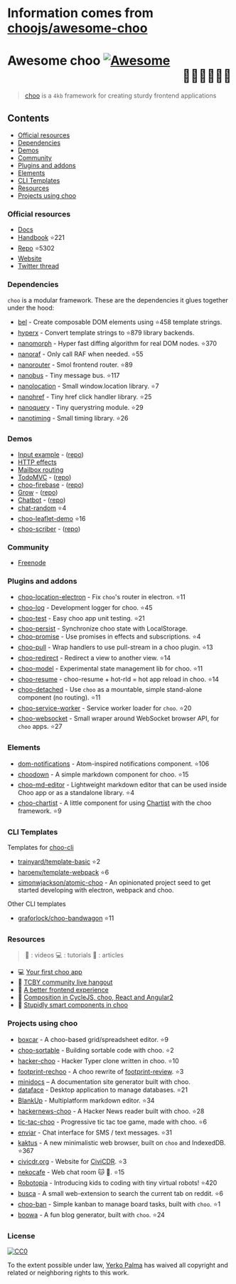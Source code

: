 # Information comes from [choojs/awesome-choo](https://github.com/choojs/awesome-choo)
# Awesome choo [![Awesome](https://cdn.rawgit.com/sindresorhus/awesome/d7305f38d29fed78fa85652e3a63e154dd8e8829/media/badge.svg)](https://github.com/sindresorhus/awesome) <div align="right">:steam_locomotive::train::train::train::train::train:</div>

> [choo](https://choo.io/) is a `4kb` framework for creating
> sturdy frontend applications

## Contents

- [Official resources](#official-resources)
- [Dependencies](#dependencies)
- [Demos](#demos)
- [Community](#community)
- [Plugins and addons](#plugins-and-addons)
- [Elements](#elements)
- [CLI Templates](#cli-templates)
- [Resources](#resources)
- [Projects using choo](#projects-using-choo)

### Official resources

- [Docs](https://github.com/yoshuawuyts/choo/blob/master/README.md)
- [Handbook](https://github.com/yoshuawuyts/choo-handbook) :star:221
- [Repo](https://github.com/yoshuawuyts/choo) :star:5302
- [Website](https://choo.io/)
- [Twitter thread](https://twitter.com/yoshuawuyts/status/730087077803528193)

### Dependencies
`choo` is a modular framework. These are the dependencies it glues together
under the hood:

- [bel](https://github.com/shama/bel) - Create composable DOM elements using :star:458
  template strings.
- [hyperx](https://github.com/substack/hyperx) - Convert template strings to :star:879
  library backends.
- [nanomorph](https://github.com/choojs/nanomorph) - Hyper fast diffing algorithm for real DOM nodes. :star:370
- [nanoraf](https://github.com/yoshuawuyts/nanoraf) - Only call RAF when needed. :star:55
- [nanorouter](https://github.com/choojs/nanorouter) - Smol frontend router. :star:89
- [nanobus](https://github.com/choojs/nanobus) - Tiny message bus. :star:117
- [nanolocation](https://github.com/choojs/nanolocation) - Small window.location library. :star:7
- [nanohref](https://github.com/choojs/nanohref) - Tiny href click handler library. :star:25
- [nanoquery](https://github.com/choojs/nanoquery) - Tiny querystring module. :star:29
- [nanotiming](https://github.com/choojs/nanotiming) - Small timing library. :star:26

### Demos

- [Input example](http://requirebin.com/?gist=e589473373b3100a6ace29f7bbee3186) - ([repo](https://github.com/yoshuawuyts/choo/tree/master/examples/title))
- [HTTP effects](https://hyperdev.com/#!/project/fork-fang)
- [Mailbox routing](https://github.com/yoshuawuyts/choo/tree/master/examples/mailbox)
- [TodoMVC](http://shuheikagawa.com/todomvc-choo) - ([repo](https://github.com/shuhei/todomvc-choo))
- [choo-firebase](https://choo-firebase-2ec21.firebaseapp.com) - ([repo](https://github.com/mw222rs/choo-firebase))
- [Grow](https://grow.static.land) - ([repo](https://github.com/sethvincent/grow))
- [Chatbot](http://chootbot.herokuapp.com) - ([repo](https://github.com/plaey/chatbot))
- [chat-random](https://github.com/akiva/chat-random) :star:4
- [choo-leaflet-demo](https://github.com/timwis/choo-leaflet-demo) :star:16
- [choo-scriber](https://zhouhansen.github.io/choo-scriber) - ([repo](https://github.com/ZhouHansen/choo-scriber))

### Community

- [Freenode](https://webchat.freenode.net/?channels=choo)

### Plugins and addons

- [choo-location-electron](https://github.com/bcomnes/choo-location-electron) - Fix `choo`'s router in electron. :star:11
- [choo-log](https://github.com/yoshuawuyts/choo-log) - Development logger for choo. :star:45
- [choo-test](https://github.com/mantoni/choo-test) - Easy choo app unit testing. :star:21
- [choo-persist](https://github.com/yoshuawuyts/choo-persist/) - Synchronize choo state with LocalStorage.
- [choo-promise](https://github.com/rahatarmanahmed/choo-promise) - Use promises in effects and subscriptions. :star:4
- [choo-pull](https://github.com/yoshuawuyts/choo-pull) - Wrap handlers to use pull-stream in a choo plugin. :star:13
- [choo-redirect](https://github.com/yoshuawuyts/choo-redirect) - Redirect a view to another view. :star:14
- [choo-model](https://github.com/yoshuawuyts/choo-model) - Experimental state management lib for choo. :star:11
- [choo-resume](https://github.com/bengourley/choo-resume) - choo-resume + hot-rld = hot app reload in choo. :star:14
- [choo-detached](https://github.com/graforlock/choo-detached) - Use `choo` as a mountable, simple stand-alone component (no routing). :star:11
- [choo-service-worker](https://github.com/choojs/choo-service-worker) - Service worker loader for `choo`. :star:20
- [choo-websocket](https://github.com/YerkoPalma/choo-websocket) - Small wraper around WebSocket browser API, for `choo` apps. :star:27

### Elements

- [dom-notifications](https://github.com/finnp/dom-notifications) - Atom-inspired notifications component. :star:106
- [choodown](https://github.com/trainyard/choodown) - A simple markdown component for choo. :star:15
- [choo-md-editor](https://github.com/dbtek/choo-md-editor) - Lightweight markdown editor that can be used inside Choo app or as a standalone library. :star:4
- [choo-chartist](https://github.com/rexmortus/choo-chartist) - A little component for using [Chartist](https://gionkunz.github.io/chartist-js/) with the choo framework. :star:9

### CLI Templates

Templates for [choo-cli](https://github.com/trainyard/choo-cli)

- [trainyard/template-basic](https://github.com/trainyard/template-basic) :star:2
- [haroenv/template-webpack](https://github.com/haroenv/template-webpack) :star:6
- [simonwjackson/atomic-choo](https://github.com/simonwjackson/atomic-choo) - An opinionated project seed to get started developing with electron, webpack and choo.

Other CLI templates
- [graforlock/choo-bandwagon](https://github.com/graforlock/choo-bandwagon) :star:11

### Resources
> :movie_camera: : videos
> :computer: : tutorials
> :book: : articles

- :computer: [Your first choo app](https://yoshuawuyts.gitbooks.io/choo/content/02_your_first_app.html)
- :movie_camera: [TCBY community live hangout](https://www.youtube.com/watch?v=a97Mw2z1SAI)
- :book: [A better frontend experience](https://medium.com/@yoshuawuyts/a-better-frontend-experience-7b0498c85658)
- :book: [Composition in CycleJS, choo, React and Angular2](http://blog.krawaller.se/posts/composition-in-cyclejs-choo-react-and-angular2)
- :book: [Stupidly smart components in choo](http://blog.krawaller.se/posts/stupidly-smart-components-in-choo)

### Projects using choo

- [boxcar](https://github.com/toddself/boxcar) - A choo-based grid/spreadsheet editor. :star:9
- [choo-sortable](https://github.com/willkessler/choo-sortable) - Building sortable code with choo. :star:2
- [hacker-choo](https://github.com/mw222rs/hacker-choo) - Hacker Typer clone written in choo. :star:10
- [footprint-rechoo](https://github.com/npeihl/footprint-rechoo) - A choo rewrite of [footprint-review](http://github.com/sjcgis/footprint-review). :star:3
- [minidocs](https://github.com/freeman-lab/minidocs) – A documentation site generator built with choo.
- [dataface](https://github.com/timwis/dataface) - Desktop application to manage databases. :star:21
- [BlankUp](https://github.com/HoverBaum/BlankUp-Electron) - Multiplatform markdown editor. :star:34
- [hackernews-choo](https://github.com/kvnneff/hackernews-choo) - A Hacker News reader built with choo. :star:28
- [tic-tac-choo](https://github.com/YerkoPalma/tic-tac-toe) - Progressive tic tac toe game, made with choo. :star:6
- [enviar](https://github.com/timwis/enviar) - Chat interface for SMS / text messages. :star:31
- [kaktus](https://github.com/kaktus/kaktus) - A new minimalistic web browser, built on `choo` and IndexedDB. :star:367
- [civicdr.org](https://github.com/CiviCDR/civicdr.org) - Website for [CiviCDR](https://civicdr.org/). :star:3
- [nekocafe](https://github.com/notenoughneon/nekocafe) - Web chat room :cat: :speech_balloon:. :star:15
- [Robotopia](https://github.com/robotopia-x/robotopia) - Introducing kids to coding with tiny virtual robots! :star:420
- [busca](https://github.com/afk-mcz/busca) - A small web-extension to search the current tab on reddit. :star:6
- [choo-ban](https://github.com/luizbaldi/choo-ban) - Simple kanban to manage board tasks, built with `choo`. :star:1
- [boowa](https://github.com/boowajs/boowa) - A fun blog generator, built with `choo`. :star:24

### License

[![CC0](http://mirrors.creativecommons.org/presskit/buttons/88x31/svg/cc-zero.svg)](https://creativecommons.org/publicdomain/zero/1.0/)

To the extent possible under law, [Yerko Palma](https://github.com/YerkoPalma) has waived all copyright and related or neighboring rights to this work.

